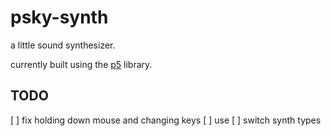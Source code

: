 # psky-synth

a little sound synthesizer.

currently built using the [p5](https://p5js.org/) library.


## TODO
[ ] fix holding down mouse and changing keys
[ ] use 
[ ] switch synth types